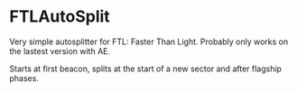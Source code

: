 # FTLAutoSplit
Very simple autosplitter for FTL: Faster Than Light. Probably only works on the lastest version with AE.

Starts at first beacon, splits at the start of a new sector and after flagship phases.
